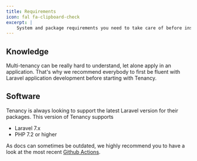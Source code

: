 ```yaml
---
title: Requirements
icon: fal fa-clipboard-check
excerpt: |
    System and package requirements you need to take care of before installation.
---
```


## Knowledge
Multi-tenancy can be really hard to understand, let alone apply in an application. That's why we recommend everybody to first be fluent with Laravel application development before starting with Tenancy.

## Software
Tenancy is always looking to support the latest Laravel version for their packages. This version of Tenancy supports
- Laravel 7.x
- PHP 7.2 or higher

As docs can sometimes be outdated, we highly recommend you to have a look at the most recent [Github Actions](https://github.com/tenancy/tenancy/actions?query=branch%3Amaster).